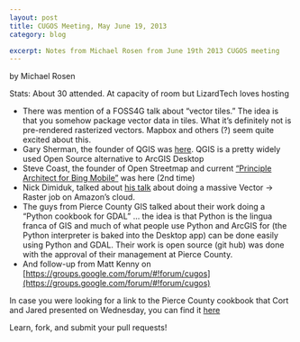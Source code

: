 ```yaml
---
layout: post
title: CUGOS Meeting, May June 19, 2013
category: blog

excerpt: Notes from Michael Rosen from June 19th 2013 CUGOS meeting
---
```


by Michael Rosen

Stats: About 30 attended. At capacity of room but LizardTech loves hosting

- There was mention of a FOSS4G talk about “vector tiles.”  The idea is that you somehow package vector data in tiles.  What it’s definitely not is pre-rendered rasterized vectors. Mapbox and others (?) seem quite excited about this.
- Gary Sherman, the founder of QGIS was [here](http://linfiniti.com/2011/10/interview-with-gary-sherman-qgis-founder-part-1/).  QGIS is a pretty widely used Open Source alternative to ArcGIS Desktop
- Steve Coast, the founder of Open Streetmap and current [“Principle Architect for Bing Mobile”](http://spatiallyadjusted.com/2010/11/23/what-steve-coasts-move-to-bing-really-means/) was here (2nd time)
- Nick Dimiduk, talked about [his talk](http://www.n10k.com/blog/hbase-for-architects/) about doing a massive Vector -> Raster job on Amazon’s cloud.
- The guys from Pierce County GIS talked about their work doing a “Python cookbook for GDAL” … the idea is that Python is the lingua franca of GIS and much of what people use Python and ArcGIS for (the Python interpreter is baked into the Desktop app) can be done easily using Python and GDAL.  Their work is open source (git hub) was done with the approval of their management at Pierce County.
- And follow-up from Matt Kenny on [https://groups.google.com/forum/#!forum/cugos](https://groups.google.com/forum/#!forum/cugos)
  
In case you were looking for a link to the Pierce County cookbook that Cort and Jared presented on Wednesday, you can find it [here](https://github.com/pcjericks/py-gdalogr-cookbook)
   
Learn, fork, and submit your pull requests!

